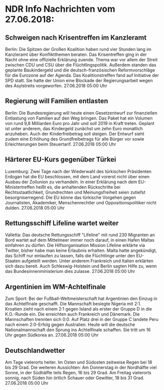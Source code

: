 # NDR Info Nachrichten vom 27.06.2018:


## Schweigen nach Krisentreffen im Kanzleramt
Berlin:	Die Spitzen der Großen Koalition haben rund vier Stunden lang im Kanzleramt über Konfliktthemen beraten. Das Krisentreffen ging in der Nacht ohne eine offizielle Erklärung zuende. Thema war vor allem der Streit zwischen CDU und CSU über die Flüchtlingspolitik. Außerdem standen das geplante Baukindergeld und die deutsch-französischen Reformvorschläge für die Eurozone auf der Agenda. Das Koalitionstreffen fand auf Initiative der SPD statt. Sie hatte der Union eine Blockade der Regierungsarbeit wegen des Asylstreits vorgeworfen. 27.06.2018 05:00 Uhr 

## Regierung will Familien entlasten
Berlin: Die Bundesregierung will heute einen Gesetzentwurf zur finanziellen Entlastung von Familien auf den Weg bringen. Das Paket hat ein Volumen von rund 9,8 Milliarden Euro pro Jahr und soll 2019 in Kraft treten. Geplant ist unter anderem, das Kindergeld zunächst um zehn Euro monatlich anzuheben. Auch der Kinderfreibetrag soll steigen. Der Entwurf sieht zudem eine Erhöhung des Grundfreibetrags für alle Bürger vor sowie Erleichterungen beim Steuertarif. 27.06.2018 05:00 Uhr 

## Härterer EU-Kurs gegenüber Türkei
Luxemburg: Zwei Tage nach der Wiederwahl des türkischen Präsidenten Erdogan hat die EU beschlossen, mit dem Land vorerst nicht über einen Ausbau der Zollunion zu verhandeln. In einer Erklärung nach dem EU-Ministertreffen heißt es, die anhaltenden Rückschritte bei Rechtsstaatlichkeit, Grundrechten und Meinungsfreiheit seien zutiefst besorgniserregend. Die EU könne das türkische Vorgehen gegen Journalisten, Akademiker, Menschenrechtler und Oppositionspolitiker nicht dulden. 27.06.2018 05:00 Uhr 

## Rettungsschiff Lifeline wartet weiter
Valletta: Das deutsche Rettungsschiff "Lifeline" mit rund 230 Migranten an Bord wartet auf dem Mittelmeer immer noch darauf, in einen Hafen Maltas einfahren zu dürfen. Die Hilfsorganisation Mission Lifeline erklärte via Twitter, bisher habe man keine Erlaubnis erhalten. Malta hatte angekündigt, das Schiff nur einlaufen zu lassen, falls die Flüchtlinge unter den EU-Staaten aufgeteilt werden. Unter anderem Frankreich und Italien erklärten sich dazu bereit. Auch Schleswig-Holstein und Berlin sagten Hilfe zu, wenn das Bundesinnenministerium dies zulasse. 27.06.2018 05:00 Uhr 

## Argentinien im WM-Achtelfinale
Zum Sport: Bei der Fußball-Weltmeisterschaft hat Argentinien den Einzug in das Achtelfinale geschafft. Die Mannschaft besiegte Nigeria mit 2:1. Kroatien zieht nach einem 2:1 gegen Island als erster der Gruppe D in die K.O.-Runde ein. Die erreichten auch Frankreich und Dänemark. Die Mannschaften trennten sich 0:0. Auf Platz drei in der Gruppe C landete Peru nach einem 2:0-Erfolg gegen Australien. Heute will die deutsche Nationalmannschaft den Sprung ins Achtelfinale schaffen. Sie tritt um 16 Uhr gegen Südkorea an. 27.06.2018 05:00 Uhr 

## Deutschlandwetter
Am Tage vielerorts heiter. Im Osten und Südosten zeitweise Regen bei 18 bis 29 Grad. Die weiteren Aussichten: Am Donnerstag in der Nordhälfte viel Sonne, in der Südhälfte teils Regen, 16 bis 29 Grad. Am Freitag vielerorts sonnig, nach Süden hin örtlich Schauer oder Gewitter, 18 bis 31 Grad. 27.06.2018 05:00 Uhr 
